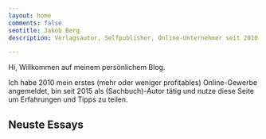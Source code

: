 ```yaml
---
layout: home
comments: false
seotitle: Jakob Berg
description: Verlagsautor, Selfpublisher, Online-Unternehmer seit 2010.

---
```


Hi, Willkommen auf meinem persönlichem Blog.

Ich habe 2010 mein erstes (mehr oder weniger profitables) Online-Gewerbe angemeldet, bin seit 2015 als (Sachbuch)-Autor tätig und nutze diese Seite um  Erfahrungen und Tipps zu teilen.



## Neuste Essays







